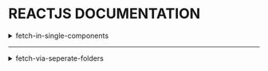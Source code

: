 # REACTJS DOCUMENTATION
<details>
  <summary>fetch-in-single-components</summary>

  
  ```js
  const url = "http://127.0.0.1:8000/api/students/";
  
  const [students, setStudents] = useState([]);
  
  
  // with useEffect
  useEffect(() => {
    const fetchStudents = async () => {
      try{
        const res = await fetch(url);
        const response = await res.json();
        setStudents(response);
      }catch(error){
        console.log("Something went wrong", error);
      }
  
    }
    fetchStudents();
  
  }, []);
  
  ```

</details>

---

<details>
  <summary>fetch-via-seperate-folders</summary>

  ### create .env
  ```.env
  VITE_API_URL="http://127.0.0.1:8000/api"
  ```

### src\lib\helpers\http.ts
  ```js
  export const fetchJson = async (url: string, options?: RequestInit) => {
    try {
      const response = await fetch(url, options);
  
      if (!response.ok) {
        throw new Error(`HTTP error! Status: ${response.status}`);
      }
  
      return await response.json();
    } catch (error) {
      console.error('Error fetching data:', error);
      throw error;
    }
  };
  ```

  ### src\lib\apis\students.ts
  ```js
  import { fetchJson } from '../helpers/http';
  
  const baseUrl = import.meta.env.VITE_API_URL || '';
  
  export const fetchStudents = async () => {
    const url = `${baseUrl}/students`;
    return fetchJson(url);
  };
  ```

  ### components
  ```js
  const [students, setStudents] = useState([]);
  
  useEffect(() => {
    const fetchData = async () => {
      try {
        const studentsData = await fetchStudents();
        setStudents(studentsData);
      } catch (error) {
        console.log("Something went wrong", error);
      }
    };

    fetchData();
  }, []);
  ```
  
</details>
